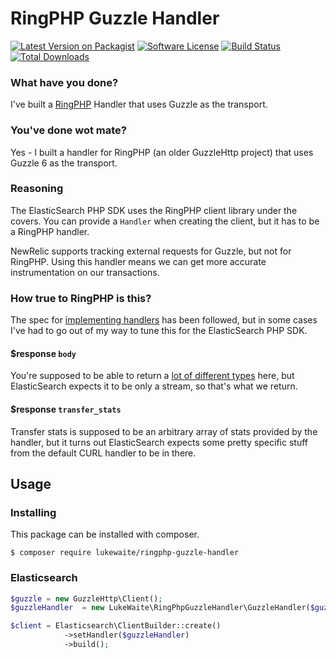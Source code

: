 # RingPHP Guzzle Handler
[![Latest Version on Packagist](https://img.shields.io/packagist/v/lukewaite/ringphp-guzzle-handler.svg?style=flat-square)](https://packagist.org/packages/lukewaite/ringphp-guzzle-handler)
[![Software License](https://img.shields.io/badge/license-MIT-brightgreen.svg?style=flat-square)](LICENSE.md)
[![Build Status](https://img.shields.io/travis/lukewaite/ringphp-guzzle-handler/master.svg?style=flat-square)](https://travis-ci.org/lukewaite/ringphp-guzzle-handler)
[![Total Downloads](https://img.shields.io/packagist/dt/lukewaite/ringphp-guzzle-handler.svg?style=flat-square)](https://packagist.org/packages/lukewaite/ringphp-guzzle-handler)

### What have you done?
I've built a [RingPHP][ringphp] Handler that uses Guzzle as the transport.

### You've done wot mate?
Yes - I built a handler for RingPHP (an older GuzzleHttp project) that
uses Guzzle 6 as the transport.

### Reasoning
The ElasticSearch PHP SDK uses the RingPHP client library under the
covers. You can provide a `Handler` when creating the client, but it has
to be a RingPHP handler.

NewRelic supports tracking external requests for Guzzle, but not for
RingPHP. Using this handler means we can get more accurate instrumentation
on our transactions.

### How true to RingPHP is this?
The spec for [implementing handlers][implementing-handlers] has been
followed, but in some cases I've had to go out of my way to tune this
for the ElasticSearch PHP SDK.

#### $response `body`
You're supposed to be able to return a [lot of different types][response]
here, but ElasticSearch expects it to be only a stream, so that's what we
return.

#### $response `transfer_stats`
Transfer stats is supposed to be an arbitrary array of stats provided by
the handler, but it turns out ElasticSearch expects some pretty specific
stuff from the default CURL handler to be in there.

## Usage

### Installing

This package can be installed with composer.

    $ composer require lukewaite/ringphp-guzzle-handler

### Elasticsearch

```php
$guzzle = new GuzzleHttp\Client();
$guzzleHandler  = new LukeWaite\RingPhpGuzzleHandler\GuzzleHandler($guzzle);

$client = Elasticsearch\ClientBuilder::create()
            ->setHandler($guzzleHandler)
            ->build();
```

[implementing-handlers]: http://ringphp.readthedocs.io/en/latest/client_handlers.html#implementing-handlers
[response]: http://ringphp.readthedocs.io/en/latest/spec.html#responses
[ringphp]: https://github.com/guzzle/RingPHP
